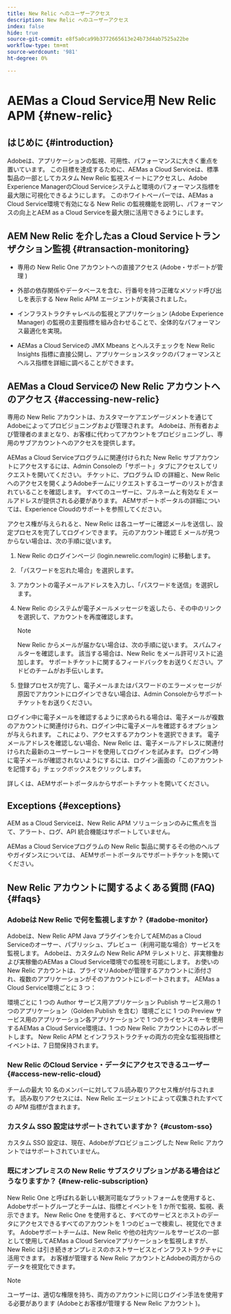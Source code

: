 ```yaml
---
title: New Relic へのユーザーアクセス
description: New Relic へのユーザーアクセス
index: false
hide: true
source-git-commit: e8f5a0ca99b3772665613e24b73d4ab7525a22be
workflow-type: tm+mt
source-wordcount: '981'
ht-degree: 0%

---
```



# AEMas a Cloud Service用 New Relic APM {#new-relic}

## はじめに {#introduction}

Adobeは、アプリケーションの監視、可用性、パフォーマンスに大きく重点を置いています。 この目標を達成するために、AEMas a Cloud Serviceは、標準製品の一部としてカスタム New Relic 監視スイートにアクセスし、Adobe Experience ManagerのCloud Serviceシステムと環境のパフォーマンス指標を最大限に可視化できるようにします。 このホワイトペーパーでは、AEMas a Cloud Service環境で有効になる New Relic の監視機能を説明し、パフォーマンスの向上とAEM as a Cloud Serviceを最大限に活用できるようにします。

## AEM New Relic を介したas a Cloud Serviceトランザクション監視 {#transaction-monitoring}

* 専用の New Relic One アカウントへの直接アクセス (Adobe・サポートが管理 )

* 外部の依存関係やデータベースを含む、行番号を持つ正確なメソッド呼び出しを表示する New Relic APM エージェントが実装されました。

* インフラストラクチャレベルの監視とアプリケーション (Adobe Experience Manager) の監視の主要指標を組み合わせることで、全体的なパフォーマンス最適化を実現。

* AEMas a Cloud Serviceの JMX Mbeans とヘルスチェックを New Relic Insights 指標に直接公開し、アプリケーションスタックのパフォーマンスとヘルス指標を詳細に調べることができます。

## AEMas a Cloud Serviceの New Relic アカウントへのアクセス {#accessing-new-relic}

専用の New Relic アカウントは、カスタマーケアエンゲージメントを通じてAdobeによってプロビジョニングおよび管理されます。 Adobeは、所有者および管理者のままとなり、お客様に代わってアカウントをプロビジョニングし、専用のサブアカウントへのアクセスを提供します。

AEMas a Cloud Serviceプログラムに関連付けられた New Relic サブアカウントにアクセスするには、Admin Consoleの「サポート」タブにアクセスしてリクエストを開いてください。 チケットに、プログラム ID の詳細と、New Relic へのアクセスを開くようAdobeチームにリクエストするユーザーのリストが含まれていることを確認します。 すべてのユーザーに、フルネームと有効な E メールアドレスが提供される必要があります。  AEMサポートポータルの詳細については、Experience Cloudのサポートを参照してください。

アクセス権が与えられると、New Relic は各ユーザーに確認メールを送信し、設定プロセスを完了してログインできます。 元のアカウント確認 E メールが見つからない場合は、次の手順に従います。

1. New Relic のログインページ (login.newrelic.com/login) に移動します。

1. 「パスワードを忘れた場合」を選択します。

1. アカウントの電子メールアドレスを入力し、「パスワードを送信」を選択します。

1. New Relic のシステムが電子メールメッセージを返したら、その中のリンクを選択して、アカウントを再度確認します。

   >[!NOTE]
   >New Relic からメールが届かない場合は、次の手順に従います。
   >スパムフィルターを確認します。 該当する場合は、New Relic をメール許可リストに追加します。
   >サポートチケットに関するフィードバックをお送りください。アドビのチームがお手伝いします。

1. 登録プロセスが完了し、電子メールまたはパスワードのエラーメッセージが原因でアカウントにログインできない場合は、Admin Consoleからサポートチケットをお送りください。

ログイン中に電子メールを確認するように求められる場合は、電子メールが複数のアカウントに関連付けられ、ログイン中に電子メールを確認するオプションが与えられます。 これにより、アクセスするアカウントを選択できます。 電子メールアドレスを確認しない場合、New Relic は、電子メールアドレスに関連付けられた最新のユーザーレコードを使用してログインを試みます。 ログイン時に電子メールが確認されないようにするには、ログイン画面の「このアカウントを記憶する」チェックボックスをクリックします。

詳しくは、AEMサポートポータルからサポートチケットを開いてください。

## Exceptions {#exceptions}

AEM as a Cloud Serviceは、New Relic APM ソリューションのみに焦点を当て、アラート、ログ、API 統合機能はサポートしていません。

AEMas a Cloud Serviceプログラムの New Relic 製品に関するその他のヘルプやガイダンスについては、 AEMサポートポータルでサポートチケットを開いてください。

## New Relic アカウントに関するよくある質問 (FAQ) {#faqs}

### Adobeは New Relic で何を監視しますか？ {#adobe-monitor}

Adobeは、New Relic APM Java プラグインを介してAEMのas a Cloud Serviceのオーサー、パブリッシュ、プレビュー（利用可能な場合）サービスを監視します。 Adobeは、カスタムの New Relic APM テレメトリと、非実稼働および実稼働のAEMas a Cloud Service環境での監視を可能にします。 お使いの New Relic アカウントは、プライマリAdobeが管理するアカウントに添付され、複数のアプリケーションがそのアカウントにレポートされます。 AEMas a Cloud Service環境ごとに 3 つ：

環境ごとに 1 つの Author サービス用アプリケーション Publish サービス用の 1 つのアプリケーション（Golden Publish を含む）環境ごとに 1 つの Preview サービス用のアプリケーション各アプリケーションで 1 つのライセンスキーを使用するAEMas a Cloud Service環境は、1 つの New Relic アカウントにのみレポートします。 New Relic APM とインフラストラクチャの両方の完全な監視指標とイベントは、7 日間保持されます。

### New Relic のCloud Service・データにアクセスできるユーザー {#access-new-relic-cloud}

チームの最大 10 名のメンバーに対してフル読み取りアクセス権が付与されます。 読み取りアクセスには、New Relic エージェントによって収集されたすべての APM 指標が含まれます。

### カスタム SSO 設定はサポートされていますか？ {#custom-sso}

カスタム SSO 設定は、現在、Adobeがプロビジョニングした New Relic アカウントではサポートされていません。

### 既にオンプレミスの New Relic サブスクリプションがある場合はどうなりますか？ {#new-relic-subscription}

New Relic One と呼ばれる新しい観測可能なプラットフォームを使用すると、Adobeサポートグループとチームは、指標とイベントを 1 か所で監視、監視、表示できます。 New Relic One を使用すると、すべてのサービスとホストのデータにアクセスできるすべてのアカウントを 1 つのビューで検索し、視覚化できます。 Adobeサポートチームは、New Relic や他の社内ツールをサービスの一部として使用してAEMas a Cloud Serviceアプリケーションを監視しますが、New Relic は引き続きオンプレミスのホストサービスとインフラストラクチャに活用できます。 お客様が管理する New Relic アカウントとAdobeの両方からのデータを視覚化できます。

>[!NOTE]
>ユーザーは、適切な権限を持ち、両方のアカウントに同じログイン手法を使用する必要があります (Adobeとお客様が管理する New Relic アカウント )。


